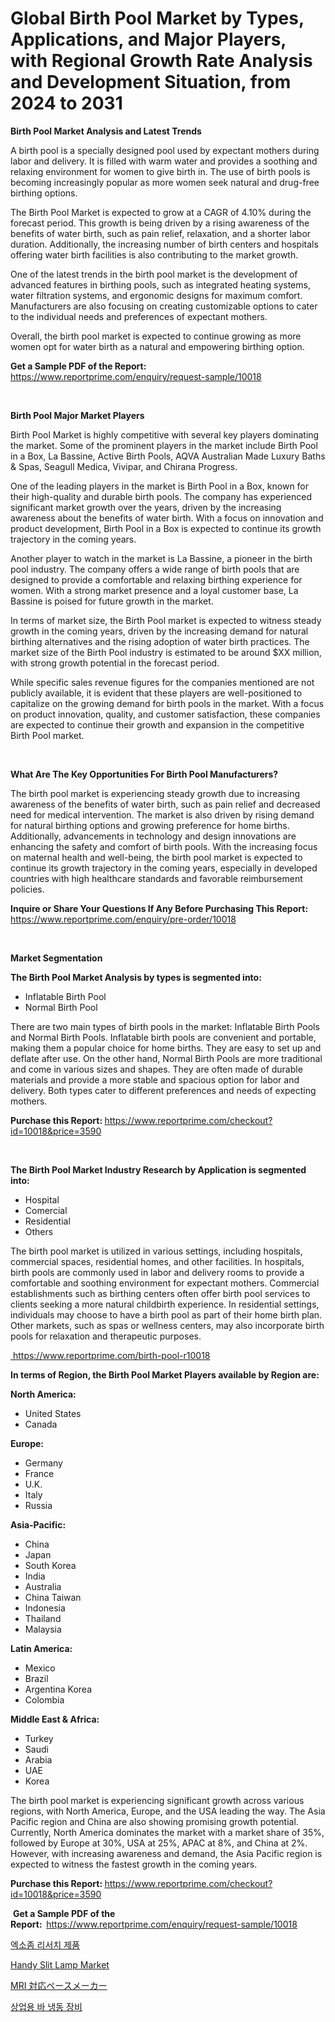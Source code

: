 <p><h1>Global Birth Pool Market by Types, Applications, and Major Players, with Regional Growth Rate Analysis and Development Situation, from 2024 to 2031</h1></p><p><strong>Birth Pool Market Analysis and Latest Trends</strong></p>
<p><p>A birth pool is a specially designed pool used by expectant mothers during labor and delivery. It is filled with warm water and provides a soothing and relaxing environment for women to give birth in. The use of birth pools is becoming increasingly popular as more women seek natural and drug-free birthing options.</p><p>The Birth Pool Market is expected to grow at a CAGR of 4.10% during the forecast period. This growth is being driven by a rising awareness of the benefits of water birth, such as pain relief, relaxation, and a shorter labor duration. Additionally, the increasing number of birth centers and hospitals offering water birth facilities is also contributing to the market growth.</p><p>One of the latest trends in the birth pool market is the development of advanced features in birthing pools, such as integrated heating systems, water filtration systems, and ergonomic designs for maximum comfort. Manufacturers are also focusing on creating customizable options to cater to the individual needs and preferences of expectant mothers.</p><p>Overall, the birth pool market is expected to continue growing as more women opt for water birth as a natural and empowering birthing option.</p></p>
<p><strong>Get a Sample PDF of the Report:&nbsp;</strong> <a href="https://www.reportprime.com/enquiry/request-sample/10018">https://www.reportprime.com/enquiry/request-sample/10018</a></p>
<p>&nbsp;</p>
<p><strong>Birth Pool Major Market Players</strong></p>
<p><p>Birth Pool Market is highly competitive with several key players dominating the market. Some of the prominent players in the market include Birth Pool in a Box, La Bassine, Active Birth Pools, AQVA Australian Made Luxury Baths & Spas, Seagull Medica, Vivipar, and Chirana Progress.</p><p>One of the leading players in the market is Birth Pool in a Box, known for their high-quality and durable birth pools. The company has experienced significant market growth over the years, driven by the increasing awareness about the benefits of water birth. With a focus on innovation and product development, Birth Pool in a Box is expected to continue its growth trajectory in the coming years.</p><p>Another player to watch in the market is La Bassine, a pioneer in the birth pool industry. The company offers a wide range of birth pools that are designed to provide a comfortable and relaxing birthing experience for women. With a strong market presence and a loyal customer base, La Bassine is poised for future growth in the market.</p><p>In terms of market size, the Birth Pool market is expected to witness steady growth in the coming years, driven by the increasing demand for natural birthing alternatives and the rising adoption of water birth practices. The market size of the Birth Pool industry is estimated to be around $XX million, with strong growth potential in the forecast period.</p><p>While specific sales revenue figures for the companies mentioned are not publicly available, it is evident that these players are well-positioned to capitalize on the growing demand for birth pools in the market. With a focus on product innovation, quality, and customer satisfaction, these companies are expected to continue their growth and expansion in the competitive Birth Pool market.</p></p>
<p>&nbsp;</p>
<p><strong>What Are The Key Opportunities For Birth Pool Manufacturers?</strong></p>
<p><p>The birth pool market is experiencing steady growth due to increasing awareness of the benefits of water birth, such as pain relief and decreased need for medical intervention. The market is also driven by rising demand for natural birthing options and growing preference for home births. Additionally, advancements in technology and design innovations are enhancing the safety and comfort of birth pools. With the increasing focus on maternal health and well-being, the birth pool market is expected to continue its growth trajectory in the coming years, especially in developed countries with high healthcare standards and favorable reimbursement policies.</p></p>
<p><strong>Inquire or Share Your Questions If Any Before Purchasing This Report:</strong> <a href="https://www.reportprime.com/enquiry/pre-order/10018">https://www.reportprime.com/enquiry/pre-order/10018</a></p>
<p>&nbsp;</p>
<p><strong>Market Segmentation</strong></p>
<p><strong>The Birth Pool Market Analysis by types is segmented into:</strong></p>
<p><ul><li>Inflatable Birth Pool</li><li>Normal Birth Pool</li></ul></p>
<p><p>There are two main types of birth pools in the market: Inflatable Birth Pools and Normal Birth Pools. Inflatable birth pools are convenient and portable, making them a popular choice for home births. They are easy to set up and deflate after use. On the other hand, Normal Birth Pools are more traditional and come in various sizes and shapes. They are often made of durable materials and provide a more stable and spacious option for labor and delivery. Both types cater to different preferences and needs of expecting mothers.</p></p>
<p><strong>Purchase this Report:&nbsp;</strong><a href="https://www.reportprime.com/checkout?id=10018&price=3590">https://www.reportprime.com/checkout?id=10018&price=3590</a></p>
<p>&nbsp;</p>
<p><strong>The Birth Pool Market Industry Research by Application is segmented into:</strong></p>
<p><ul><li>Hospital</li><li>Comercial</li><li>Residential</li><li>Others</li></ul></p>
<p><p>The birth pool market is utilized in various settings, including hospitals, commercial spaces, residential homes, and other facilities. In hospitals, birth pools are commonly used in labor and delivery rooms to provide a comfortable and soothing environment for expectant mothers. Commercial establishments such as birthing centers often offer birth pool services to clients seeking a more natural childbirth experience. In residential settings, individuals may choose to have a birth pool as part of their home birth plan. Other markets, such as spas or wellness centers, may also incorporate birth pools for relaxation and therapeutic purposes.</p></p>
<p><a href="https://www.reportprime.com/birth-pool-r10018">&nbsp;https://www.reportprime.com/birth-pool-r10018</a></p>
<p><strong>In terms of Region, the Birth Pool Market Players available by Region are:</strong></p>
<p>
    <p> <strong> North America: </strong>
        <ul>
            <li>United States</li>
            <li>Canada</li>
        </ul>
        </p> 
    <p> <strong> Europe: </strong>
        <ul>
            <li>Germany</li>
            <li>France</li>
            <li>U.K.</li>
            <li>Italy</li>
            <li>Russia</li>
        </ul>
        </p> 
    <p> <strong> Asia-Pacific: </strong>
        <ul>
            <li>China</li>
            <li>Japan</li>
            <li>South Korea</li>
            <li>India</li>
            <li>Australia</li>
            <li>China Taiwan</li>
            <li>Indonesia</li>
            <li>Thailand</li>
            <li>Malaysia</li>
        </ul>
        </p> 
    <p> <strong> Latin America: </strong>
        <ul>
            <li>Mexico</li>
            <li>Brazil</li>
            <li>Argentina Korea</li>
            <li>Colombia</li>
        </ul>
        </p> 
    <p> <strong> Middle East & Africa: </strong>
        <ul>
            <li>Turkey</li>
            <li>Saudi</li>
            <li>Arabia</li>
            <li>UAE</li>
            <li>Korea</li>
        </ul>
    </p>
    </p>
<p><p>The birth pool market is experiencing significant growth across various regions, with North America, Europe, and the USA leading the way. The Asia Pacific region and China are also showing promising growth potential. Currently, North America dominates the market with a market share of 35%, followed by Europe at 30%, USA at 25%, APAC at 8%, and China at 2%. However, with increasing awareness and demand, the Asia Pacific region is expected to witness the fastest growth in the coming years.</p></p>
<p><strong>Purchase this Report: </strong><a href="https://www.reportprime.com/checkout?id=10018&price=3590">https://www.reportprime.com/checkout?id=10018&price=3590</a></p>
<p>&nbsp;<strong>Get a Sample PDF of the Report:&nbsp;&nbsp;</strong><a href="https://www.reportprime.com/enquiry/request-sample/10018">https://www.reportprime.com/enquiry/request-sample/10018</a></p>
<p><strong></strong></p>
<p><p><a href="https://medium.com/@fosterfahey1971/%EC%97%91%EC%86%8C%EC%A2%80-%EC%97%B0%EA%B5%AC-%EC%A0%9C%ED%92%88-%EC%8B%9C%EC%9E%A5-2031%EB%85%84%EA%B9%8C%EC%A7%80%EC%9D%98-%ED%8A%B8%EB%A0%8C%EB%93%9C-%EC%98%88%EC%B8%A1-%EB%B0%8F-%EA%B2%BD%EC%9F%81-%EB%B6%84%EC%84%9D-8c06fa2d89f6">엑소좀 리서치 제품</a></p><p><a href="https://github.com/RoccoManning/Market-Research-Report-List-4/blob/main/handy-slit-lamp-market.md">Handy Slit Lamp Market</a></p><p><a href="https://github.com/oqxogxyvqe90775/Market-Research-Report-List-1/blob/main/191208335764.md">MRI 対応ペースメーカー</a></p><p><a href="https://medium.com/@margrethowe2016/%EC%83%81%EC%97%85%EC%9A%A9-%EB%B0%94-%EB%83%89%EC%9E%A5-%EC%9E%A5%EB%B9%84-%EC%8B%9C%EC%9E%A5%EC%9D%80-%EC%8B%9C%EC%9E%A5-%EC%A0%90%EC%9C%A0%EC%9C%A8-%EC%8B%9C%EC%9E%A5-%EB%8F%99%ED%96%A5-%EB%B0%8F-%EC%8B%9C%EC%9E%A5-%EC%84%B1%EC%9E%A5%EC%97%90-%EB%8C%80%ED%95%9C-%EC%A0%95%EB%B3%B4%EB%A5%BC-%EC%A0%9C%EA%B3%B5%ED%95%A9%EB%8B%88%EB%8B%A4-e5c57c083b02">상업용 바 냉동 장비</a></p></p>